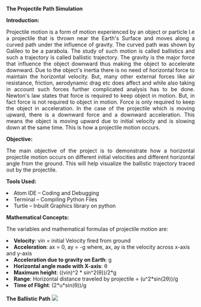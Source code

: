 <strong>The Projectile Path Simulation</strong>
<p style="text-align: justify;"><strong>Introduction:</strong><br />
<p align="justify">Projectile motion is a form of motion experienced by an object or particle I.e a projectile that is thrown near the Earth's Surface and moves along a curved path under the influence of gravity. The curved path was shown by Galileo to be a parabola. The study of such motion is called ballistics and such a trajectory is called ballistic trajectory. The gravity is the major force that influence the object downward thus making the object to accelerate downward. Due to the object's inertia there is no need of horizontal force to maintain the horizontal velocity. But, many other external forces like air resistance, friction, aerodynamic drag etc does affect and while also taking in account such forces further complicated analysis has to be done. Newton's law states that force is required to keep object in motion. But, in fact force is not required to object in motion. Force is only required to keep the object in acceleration. In the case of the projectile which is moving upward, there is a downward force and a downward acceleration. This means the object is moving upward due to initial velocity and is slowing down at the same time. This is how a projectile motion occurs.</p>

<strong>Objective:</strong>
<p align="justify">The main objective of the project is to demonstrate how a horizontal projectile motion occurs on different initial velocities and different horizontal angle from the ground. This will help visualize the ballistic trajectory traced out by the projectile.</p>

<strong>Tools Used:</strong>
<li>Atom IDE &ndash; Coding and Debugging
<li>Terminal &ndash; Compiling Python Files
<li>Turtle &ndash; Inbuilt Graphics library on python

<strong>Mathematical Concepts:</strong>
<p align="jistify">The variables and mathematical formulas of projectile motion are:<br>
<li><strong>Velocity</strong>: vin = initial Velocity fired from ground
<li><strong>Acceleration</strong>: ax = 0, ay = -g where, ax, ay is the velocity across x-axis and y-axis
<li><strong>Acceleration due to gravity on Earth</strong>: g
<li><strong>Horizontal angle made with X-axis</strong>: &theta;
<li><strong>Maximum height</strong>: ((vin)^2 * sin^2(&theta;))/2*g
<li><strong>Range</strong>: Horizontal distance traveled by projectile = (u^2*sin(2&theta;))/g
<li><strong>Time of Flight</strong>: (2*u*sin(&theta;))/g
<br><br>
<strong>The Ballistic Path</strong>
  <img src="https://cdn1.byjus.com/wp-content/uploads/2018/11/jee/2016/02/19053318/21.png"></img>

